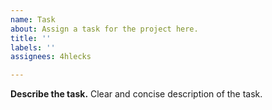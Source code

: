 ```yaml
---
name: Task
about: Assign a task for the project here.
title: ''
labels: ''
assignees: 4hlecks

---
```


**Describe the task.**
Clear and concise description of the task.

